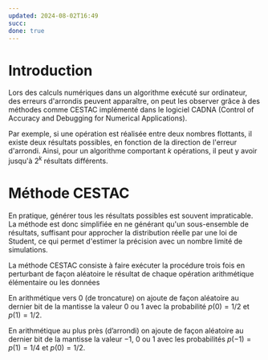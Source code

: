 ```yaml
---
updated: 2024-08-02T16:49
succ: 
done: true
---
```


# Introduction
Lors des calculs numériques dans un algorithme exécuté sur ordinateur, des erreurs d'arrondis peuvent apparaître, on peut les observer grâce à des méthodes comme CESTAC implémenté dans le logiciel CADNA (Control of Accuracy and Debugging for Numerical Applications).

Par exemple, si une opération est réalisée entre deux nombres flottants, il existe deux résultats possibles, en fonction de la direction de l'erreur d'arrondi. Ainsi, pour un algorithme comportant $k$ opérations, il peut y avoir jusqu'à $2^k$ résultats différents.
 
# Méthode CESTAC
En pratique, générer tous les résultats possibles est souvent impraticable. La méthode est donc simplifiée en ne générant qu'un sous-ensemble de résultats, suffisant pour approcher la distribution réelle par une loi de Student, ce qui permet d'estimer la précision avec un nombre limité de simulations.

La méthode CESTAC consiste à faire exécuter la procédure trois fois en perturbant de façon aléatoire le résultat de chaque opération arithmétique élémentaire ou les données

En arithmétique vers 0 (de troncature) on ajoute de façon aléatoire au dernier bit de la mantisse la valeur $0$ ou $1$ avec la probabilité $p(0) = 1/2$ et $p(1) = 1/2$.

En arithmétique au plus près (d’arrondi) on ajoute de façon aléatoire au dernier bit de la mantisse la valeur $-1$, $0$ ou $1$ avec les probabilités $p(-1) = p(1) = 1/4$ et $p(0) = 1/2$.